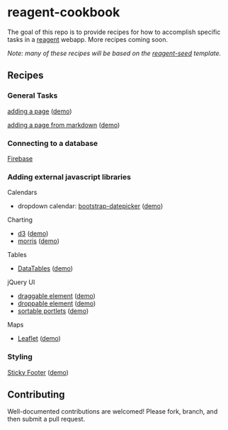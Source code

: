 # reagent-cookbook

The goal of this repo is to provide recipes for how to accomplish specific tasks in a [reagent](https://github.com/reagent-project/reagent) webapp.  More recipes coming soon.

*Note: many of these recipes will be based on the [reagent-seed](https://github.com/gadfly361/reagent-seed) template.*

## Recipes

### General Tasks

[adding a page](https://github.com/gadfly361/reagent-cookbook/tree/master/adding-a-page) ([demo](http://rc-adding-a-page.s3-website-us-east-1.amazonaws.com/))

[adding a page from markdown](https://github.com/gadfly361/reagent-cookbook/tree/master/page-from-markdown) ([demo](http://rc-page-from-markdown.s3-website-us-west-1.amazonaws.com/))

### Connecting to a database

[Firebase](https://github.com/gadfly361/reagent-cookbook/tree/master/firebase)

### Adding external javascript libraries

Calendars

* dropdown calendar: [bootstrap-datepicker](https://github.com/gadfly361/reagent-cookbook/tree/master/bootstrap-datepicker) ([demo](http://rc-bootstrap-datepicker.s3-website-us-west-1.amazonaws.com/))

Charting

* [d3](https://github.com/gadfly361/reagent-cookbook/tree/master/d3) ([demo](http://rc-d3.s3-website-us-west-1.amazonaws.com/))
* [morris](https://github.com/gadfly361/reagent-cookbook/tree/master/morris) ([demo](http://rc-morris.s3-website-us-west-1.amazonaws.com/))

Tables

* [DataTables](https://github.com/gadfly361/reagent-cookbook/tree/master/data-tables) ([demo](http://rc-data-tables.s3-website-us-west-1.amazonaws.com/))

jQuery UI

* [draggable element](https://github.com/gadfly361/reagent-cookbook/tree/master/draggable) ([demo](http://rc-draggable.s3-website-us-west-1.amazonaws.com/))
* [droppable element](https://github.com/gadfly361/reagent-cookbook/tree/master/droppable) ([demo](http://rc-droppable.s3-website-us-west-1.amazonaws.com/))
* [sortable portlets](https://github.com/gadfly361/reagent-cookbook/tree/master/sortable-portlets) ([demo](http://rc-sortable-portlets.s3-website-us-west-1.amazonaws.com/))

Maps

* [Leaflet](https://github.com/gadfly361/reagent-cookbook/tree/master/leaflet) ([demo](http://rc-leaflet.s3-website-us-west-1.amazonaws.com/))

### Styling

[Sticky Footer](https://github.com/gadfly361/reagent-cookbook/tree/master/sticky-footer) ([demo](http://rc-sticky-footer.s3-website-us-west-1.amazonaws.com/))

## Contributing

Well-documented contributions are welcomed!  Please fork, branch, and then submit a pull request.
